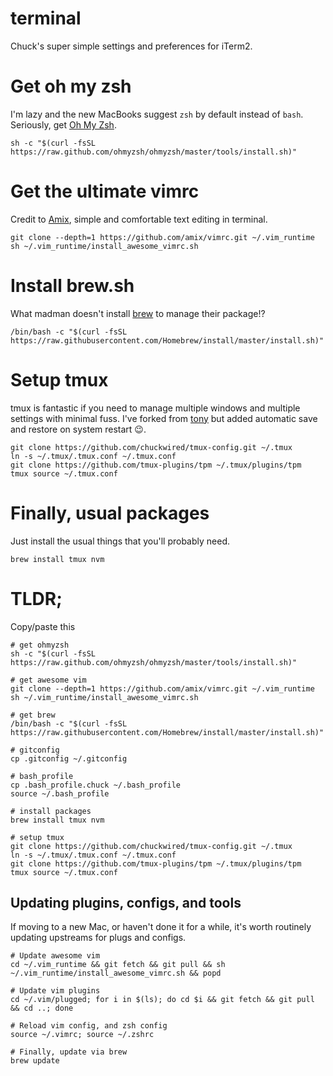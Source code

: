 # terminal
Chuck's super simple settings and preferences for iTerm2.

# Get oh my zsh
I'm lazy and the new MacBooks suggest `zsh` by default instead of `bash`. Seriously, get [Oh My Zsh](https://ohmyz.sh/).

```
sh -c "$(curl -fsSL https://raw.github.com/ohmyzsh/ohmyzsh/master/tools/install.sh)"
```

# Get the ultimate vimrc
Credit to [Amix](https://github.com/amix/vimrc), simple and comfortable text editing in terminal.
```
git clone --depth=1 https://github.com/amix/vimrc.git ~/.vim_runtime
sh ~/.vim_runtime/install_awesome_vimrc.sh
```

# Install brew.sh
What madman doesn't install [brew](https://brew.sh) to manage their package!?

```
/bin/bash -c "$(curl -fsSL https://raw.githubusercontent.com/Homebrew/install/master/install.sh)"
```

# Setup tmux
tmux is fantastic if you need to manage multiple windows and multiple settings with minimal fuss. I've forked from [tony](http://tony.github.io/tmux-config/) but added automatic save and restore on system restart 😉.

```
git clone https://github.com/chuckwired/tmux-config.git ~/.tmux
ln -s ~/.tmux/.tmux.conf ~/.tmux.conf
git clone https://github.com/tmux-plugins/tpm ~/.tmux/plugins/tpm
tmux source ~/.tmux.conf
```

# Finally, usual packages
Just install the usual things that you'll probably need.

```
brew install tmux nvm
```
# TLDR;

Copy/paste this
```
# get ohmyzsh
sh -c "$(curl -fsSL https://raw.github.com/ohmyzsh/ohmyzsh/master/tools/install.sh)"

# get awesome vim
git clone --depth=1 https://github.com/amix/vimrc.git ~/.vim_runtime
sh ~/.vim_runtime/install_awesome_vimrc.sh

# get brew
/bin/bash -c "$(curl -fsSL https://raw.githubusercontent.com/Homebrew/install/master/install.sh)"

# gitconfig
cp .gitconfig ~/.gitconfig

# bash_profile
cp .bash_profile.chuck ~/.bash_profile
source ~/.bash_profile

# install packages
brew install tmux nvm

# setup tmux
git clone https://github.com/chuckwired/tmux-config.git ~/.tmux
ln -s ~/.tmux/.tmux.conf ~/.tmux.conf
git clone https://github.com/tmux-plugins/tpm ~/.tmux/plugins/tpm
tmux source ~/.tmux.conf
```

## Updating plugins, configs, and tools
If moving to a new Mac, or haven't done it for a while, it's worth routinely updating upstreams for plugs and configs.

```
# Update awesome vim
cd ~/.vim_runtime && git fetch && git pull && sh ~/.vim_runtime/install_awesome_vimrc.sh && popd

# Update vim plugins
cd ~/.vim/plugged; for i in $(ls); do cd $i && git fetch && git pull && cd ..; done

# Reload vim config, and zsh config
source ~/.vimrc; source ~/.zshrc

# Finally, update via brew
brew update
```
